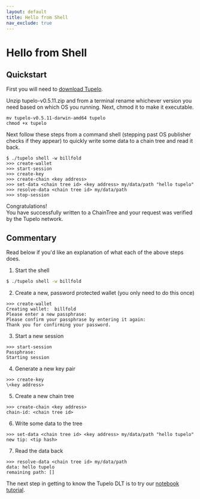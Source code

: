 ```yaml
---
layout: default
title: Hello from Shell
nav_exclude: true
---
```


# Hello from Shell

## Quickstart
First you will need to [download Tupelo](https://github.com/quorumcontrol/tupelo/releases).

Unzip tupelo-v0.5.11.zip and from a terminal rename whichever version you need based on
which OS you running.  Next, chmod it to make it executable.

```
mv tupelo-v0.5.11-darwin-amd64 tupelo
chmod +x tupelo
```

Next follow these steps from a command shell (stepping past OS publisher checks if they appear)
to quickly write some data to a chain tree and read it back.

```
$ ./tupelo shell -w billfold
>>> create-wallet
>>> start-session
>>> create-key
>>> create-chain <key address>
>>> set-data <chain tree id> <key address> my/data/path "hello tupelo"
>>> resolve-data <chain tree id> my/data/path
>>> stop-session
```

Congratulations!  
You have successfully written to a ChainTree and your request was verified by the Tupelo network.

## Commentary
Read below if you'd like an explanation of what each of the above steps does.

1. Start the shell
```bash
$ ./tupelo shell -w billfold
```

2. Create a new, password protected wallet (you only need to do this once)
```
>>> create-wallet
Creating wallet:  billfold
Please enter a new passphrase:
Please confirm your passphrase by entering it again:
Thank you for confirming your password.
```

3. Start a new session
```
>>> start-session
Passphrase:
Starting session
```

4. Generate a new key pair
```
>>> create-key
\<key address>
```

5. Create a new chain tree
```
>>> create-chain <key address>
chain-id: <chain tree id>
```

6. Write some data to the tree
```
>>> set-data <chain tree id> <key address> my/data/path "hello tupelo"
new tip: <tip hash>
```

7. Read the data back
```
>>> resolve-data <chain tree id> my/data/path
data: hello tupelo
remaining path: []
```

The next step in getting to know the Tupelo DLT is to try our [notebook tutorial](/tutorials/notebook).
